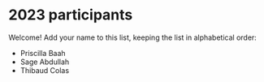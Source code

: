 # 2023 participants

Welcome! Add your name to this list, keeping the list in alphabetical order:

- Priscilla Baah
- Sage Abdullah
- Thibaud Colas
